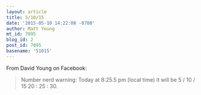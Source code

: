 ```yaml
---
layout: article
title: 5/10/15
date: '2015-05-10 14:22:08 -0700'
author: Matt Young
mt_id: 7095
blog_id: 2
post_id: 7095
basename: '51015'
---
```

From David Young on Facebook:  


> Number nerd warning: Today at 8:25.5 pm (local time) it will be 5 / 10 / 15 20 : 25 : 30.
